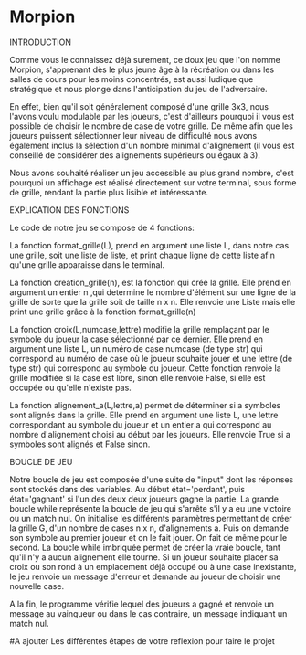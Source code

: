 # Morpion

INTRODUCTION

Comme vous le connaissez déjà surement, ce doux jeu que l'on nomme Morpion, s'apprenant dès le plus jeune âge à la récréation ou dans les salles de cours pour les moins concentrés, est aussi ludique que stratégique et nous plonge dans l'anticipation du jeu de l'adversaire.

En effet, bien qu'il soit généralement composé d'une grille 3x3, nous l'avons voulu modulable par les joueurs, c'est d'ailleurs pourquoi il vous est possible de choisir le nombre de case de votre grille.
De même afin que les joueurs puissent sélectionner leur niveau de difficulté nous avons également inclus la sélection d'un nombre minimal d'alignement (il vous est conseillé de considérer des alignements supérieurs ou égaux à 3).

Nous avons souhaité réaliser un jeu accessible au plus grand nombre, c'est pourquoi un affichage est réalisé directement sur votre terminal, sous forme de grille, rendant la partie plus lisible et intéressante.



EXPLICATION DES FONCTIONS

Le code de notre jeu se compose de 4 fonctions:

La fonction format_grille(L), prend en argument une liste L, dans notre cas une grille, soit une liste de liste, et print chaque ligne de cette liste afin qu'une grille apparaisse dans le terminal.

La fonction creation_grille(n), est la fonction qui crée la grille. Elle prend en argument un entier n ,qui determine le nombre d'élément sur une ligne de la grille de sorte que la grille soit de taille n x n. Elle renvoie une Liste mais elle print une grille grâce à la fonction format_grille(n)

La fonction croix(L,numcase,lettre) modifie la grille remplaçant par le symbole du joueur la case sélectionné par ce dernier. Elle prend en argument une liste L, un numéro de case numcase (de type str) qui correspond au numéro de case où le joueur souhaite jouer et une lettre (de type str) qui correspond au symbole du joueur. Cette fonction renvoie la grille modifiée si la case est libre, sinon elle renvoie False, si elle est occupée ou qu'elle n'existe pas.

La fonction alignement_a(L,lettre,a) permet de déterminer si a symboles sont alignés dans la grille. Elle prend en argument une liste L, une lettre correspondant au symbole du joueur et un entier a qui correspond au nombre d'alignement choisi au début par les joueurs. Elle renvoie True si a symboles sont alignés et False sinon.



BOUCLE DE JEU

Notre boucle de jeu est composée d'une suite de "input" dont les réponses sont stockés dans des variables. Au début état='perdant', puis état='gagnant' si l'un des deux deux joueurs gagne la partie.
La grande boucle while représente la boucle de jeu qui s'arrête s'il y a eu une victoire ou un match nul. On initialise les différents paramètres permettant de créer la grille G, d'un nombre de cases n x n, d'alignements a. Puis on demande son symbole au premier joueur et on le fait jouer. On fait de même pour le second.
La boucle while imbriquée permet de créer la vraie boucle, tant qu'il n'y a aucun alignement elle tourne. Si un joueur souhaite placer sa croix ou son rond à un emplacement déjà occupé ou à une case inexistante, le jeu renvoie un message d'erreur et demande au joueur de choisir une nouvelle case. 

A la fin, le programme vérifie lequel des joueurs a gagné et renvoie un message au vainqueur ou dans le cas contraire, un message indiquant un match nul.


#A ajouter
Les différentes étapes de votre reflexion pour faire le projet

